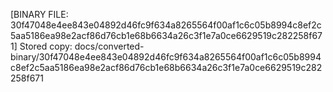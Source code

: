 [BINARY FILE: 30f47048e4ee843e04892d46fc9f634a8265564f00af1c6c05b8994c8ef2c5aa5186ea98e2acf86d76cb1e68b6634a26c3f1e7a0ce6629519c282258f671]
Stored copy: docs/converted-binary/30f47048e4ee843e04892d46fc9f634a8265564f00af1c6c05b8994c8ef2c5aa5186ea98e2acf86d76cb1e68b6634a26c3f1e7a0ce6629519c282258f671
